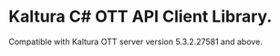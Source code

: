 # Kaltura C# OTT API Client Library.
Compatible with Kaltura OTT server version 5.3.2.27581 and above.
